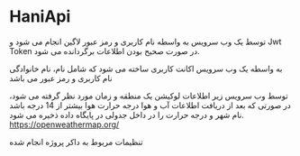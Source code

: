 # HaniApi
توسط یک وب سرویس به واسطه نام کاربری و رمز عبور لاگین انجام می شود و
Jwt Token
در صورت صحیح بودن اطلاعات برگردانده می شود.

به واسطه یک وب سرویس اکانت کاربری ساخته می شود که شامل نام، نام خانوادگی
نام کاربری و رمز عبور می باشد

توسط وب سرویس زیر اطلاعات لوکیشن یک منطقه و زمان مورد نظر گرفته می شود، در صورتی که بعد از دریافت اطلاعات آب و هوا درجه حرارت هوا بیشتر از 14 درجه 
باشد نام شهر و درجه حرارت را در داخل جدولی در پایگاه داده ذخیره می شود.
https://openweathermap.org/

تنظیمات مربوط به داکر پروژه انجام شده
